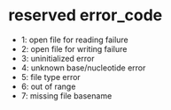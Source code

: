 # reserved error_code

* 1: open file for reading failure
* 2: open file for writing failure
* 3: uninitialized error
* 4: unknown base/nucleotide error
* 5: file type error
* 6: out of range
* 7: missing file basename
